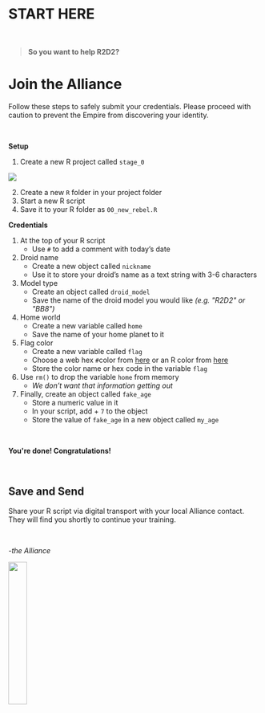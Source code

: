 START HERE
================

<br>

> **So you want to help R2D2?**

# Join the Alliance

Follow these steps to safely submit your credentials. Please proceed
with caution to prevent the Empire from discovering your identity.

<br>

**Setup**

1.  Create a new R project called `stage_0`

![](https://d33wubrfki0l68.cloudfront.net/0fa791e2621be297cb9c5cac0b2802223e3d7714/57d89/screenshots/rstudio-project-2.png)

2.  Create a new `R` folder in your project folder
3.  Start a new R script
4.  Save it to your R folder as `00_new_rebel.R`

**Credentials**

1.  At the top of your R script
      - Use `#` to add a comment with today’s date
2.  Droid name
      - Create a new object called `nickname`
      - Use it to store your droid’s name as a text string with 3-6 characters
3.  Model type
      - Create an object called `droid_model`
      - Save the name of the droid model you would like *(e.g. "R2D2" or "BB8")*
4.  Home world
      - Create a new variable called `home`
      - Save the name of your home planet to it
5.  Flag color
      - Create a new variable called `flag`
      - Choose a web hex `#`color from [here](https://htmlcolorcodes.com/) or an R color from [here](https://www.r-graph-gallery.com/42-colors-names.html)
      - Store the color name or hex code in the variable `flag`
6.  Use `rm()` to drop the variable `home` from memory
      - *We don’t want that information getting out*
7.  Finally, create an object called `fake_age`
      - Store a numeric value in it
      - In your script, add + `7` to the object
      - Store the value of `fake_age` in a new object called `my_age`

<br>

**You're done! Congratulations!**
  
<br>

## Save and Send

Share your R script via digital transport with your local Alliance
contact. They will find you shortly to continue your training.

<br>
  
  
*-the Alliance*

<img src="https://upload.wikimedia.org/wikipedia/commons/thumb/2/2a/Rebel_Alliance_logo.svg/1200px-Rebel_Alliance_logo.svg.png" width="27%">

